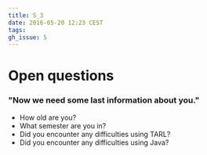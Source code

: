 ```yaml
---
title: S_3
date: 2016-05-20 12:23 CEST
tags:
gh_issue: 5
---
```


# Open questions
### "Now we need some last information about you."
- How old are you?
- What semester are you in?
- Did you encounter any difficulties using TARL?
- Did you encounter any difficulties using Java?